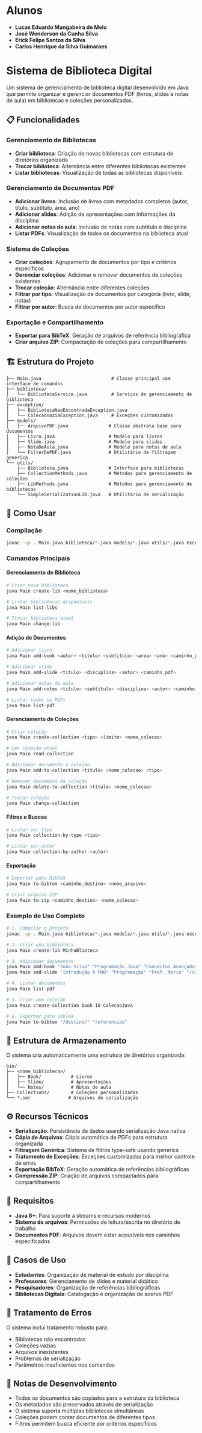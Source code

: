 # Alunos
- **Lucas Eduardo Mangabeira de Melo**
- **José Wenderson da Cunha Silva**
- **Erick Felipe Santos da Silva**
- **Carlos Henrique da Silva Guimaraes**

# Sistema de Biblioteca Digital

Um sistema de gerenciamento de biblioteca digital desenvolvido em Java que permite organizar e gerenciar documentos PDF (livros, slides e notas de aula) em bibliotecas e coleções personalizadas.

## 📋 Funcionalidades

### Gerenciamento de Bibliotecas
- **Criar biblioteca**: Criação de novas bibliotecas com estrutura de diretórios organizada
- **Trocar biblioteca**: Alternância entre diferentes bibliotecas existentes
- **Listar bibliotecas**: Visualização de todas as bibliotecas disponíveis

### Gerenciamento de Documentos PDF
- **Adicionar livros**: Inclusão de livros com metadados completos (autor, título, subtítulo, área, ano)
- **Adicionar slides**: Adição de apresentações com informações da disciplina
- **Adicionar notas de aula**: Inclusão de notas com subtítulo e disciplina
- **Listar PDFs**: Visualização de todos os documentos na biblioteca atual

### Sistema de Coleções
- **Criar coleções**: Agrupamento de documentos por tipo e critérios específicos
- **Gerenciar coleções**: Adicionar e remover documentos de coleções existentes
- **Trocar coleção**: Alternância entre diferentes coleções
- **Filtrar por tipo**: Visualização de documentos por categoria (livro, slide, notas)
- **Filtrar por autor**: Busca de documentos por autor específico

### Exportação e Compartilhamento
- **Exportar para BibTeX**: Geração de arquivos de referência bibliográfica
- **Criar arquivo ZIP**: Compactação de coleções para compartilhamento

## 🏗️ Estrutura do Projeto

```
├── Main.java                          # Classe principal com interface de comandos
├── biblioteca/
│   └── BibliotecaService.java         # Serviços de gerenciamento de biblioteca
├── exception/
│   ├── BibliotecaNaoEncontradaException.java
│   └── ColecaoVaziaException.java     # Exceções customizadas
├── models/
│   ├── ArquivoPDF.java               # Classe abstrata base para documentos
│   ├── Livro.java                    # Modelo para livros
│   ├── Slide.java                    # Modelo para slides
│   ├── NotaDeAula.java               # Modelo para notas de aula
│   └── FilterDePDF.java              # Utilitário de filtragem genérica
└── utils/
    ├── Biblioteca.java               # Interface para bibliotecas
    ├── CollectionMethods.java        # Métodos para gerenciamento de coleções
    ├── LibMethods.java               # Métodos para gerenciamento de bibliotecas
    └── SimpleSerializationLib.java   # Utilitário de serialização
```

## 🚀 Como Usar

### Compilação
```bash
javac -cp . Main.java biblioteca/*.java models/*.java utils/*.java exception/*.java
```

### Comandos Principais

#### Gerenciamento de Biblioteca
```bash
# Criar nova biblioteca
java Main create-lib <nome_biblioteca>

# Listar bibliotecas disponíveis
java Main list-libs

# Trocar biblioteca atual
java Main change-lib
```

#### Adição de Documentos
```bash
# Adicionar livro
java Main add-book <autor> <titulo> <subtitulo> <area> <ano> <caminho_pdf>

# Adicionar slide
java Main add-slide <titulo> <disciplina> <autor> <caminho_pdf>

# Adicionar notas de aula
java Main add-notes <titulo> <subtitulo> <disciplina> <autor> <caminho_pdf>

# Listar todos os PDFs
java Main list-pdf
```

#### Gerenciamento de Coleções
```bash
# Criar coleção
java Main create-collection <tipo> <limite> <nome_colecao>

# Ler coleção atual
java Main read-collection

# Adicionar documento à coleção
java Main add-to-collection <titulo> <nome_colecao> <tipo>

# Remover documento da coleção
java Main delete-to-collection <titulo> <nome_colecao>

# Trocar coleção
java Main change-collection
```

#### Filtros e Buscas
```bash
# Listar por tipo
java Main collection-by-type <tipo>

# Listar por autor
java Main collection-by-author <autor>
```

#### Exportação
```bash
# Exportar para BibTeX
java Main to-bibtex <caminho_destino> <nome_arquivo>

# Criar arquivo ZIP
java Main to-zip <caminho_destino> <nome_colecao>
```

### Exemplo de Uso Completo

```bash
# 1. Compilar o projeto
javac -cp . Main.java biblioteca/*.java models/*.java utils/*.java exception/*.java

# 2. Criar uma biblioteca
java Main create-lib MinhaBlioteca

# 3. Adicionar documentos
java Main add-book "João Silva" "Programação Java" "Conceitos Avançados" "Computação" 2023 "/caminho/para/livro.pdf"
java Main add-slide "Introdução à POO" "Programação" "Prof. Maria" "/caminho/para/slides.pdf"

# 4. Listar documentos
java Main list-pdf

# 5. Criar uma coleção
java Main create-collection book 10 ColecaoJava

# 6. Exportar para BibTeX
java Main to-bibtex "/destino/" "referencias"
```

## 📁 Estrutura de Armazenamento

O sistema cria automaticamente uma estrutura de diretórios organizada:

```
bin/
├── <nome_biblioteca>/
│   ├── Book/           # Livros
│   ├── Slide/          # Apresentações
│   └── Notes/          # Notas de aula
├── Collections/        # Coleções personalizadas
└── *.ser              # Arquivos de serialização
```

## ⚙️ Recursos Técnicos

- **Serialização**: Persistência de dados usando serialização Java nativa
- **Cópia de Arquivos**: Cópia automática de PDFs para estrutura organizada
- **Filtragem Genérica**: Sistema de filtros type-safe usando generics
- **Tratamento de Exceções**: Exceções customizadas para melhor controle de erros
- **Exportação BibTeX**: Geração automática de referências bibliográficas
- **Compressão ZIP**: Criação de arquivos compactados para compartilhamento

## 🔧 Requisitos

- **Java 8+**: Para suporte a streams e recursos modernos
- **Sistema de arquivos**: Permissões de leitura/escrita no diretório de trabalho
- **Documentos PDF**: Arquivos devem estar acessíveis nos caminhos especificados

## 🎯 Casos de Uso

- **Estudantes**: Organização de material de estudo por disciplina
- **Professores**: Gerenciamento de slides e material didático
- **Pesquisadores**: Organização de referências bibliográficas
- **Bibliotecas Digitais**: Catalogação e organização de acervo PDF

## 🐛 Tratamento de Erros

O sistema inclui tratamento robusto para:
- Bibliotecas não encontradas
- Coleções vazias
- Arquivos inexistentes
- Problemas de serialização
- Parâmetros insuficientes nos comandos

## 📝 Notas de Desenvolvimento

- Todos os documentos são copiados para a estrutura da biblioteca
- Os metadados são preservados através de serialização
- O sistema suporta múltiplas bibliotecas simultâneas
- Coleções podem conter documentos de diferentes tipos
- Filtros permitem busca eficiente por critérios específicos
